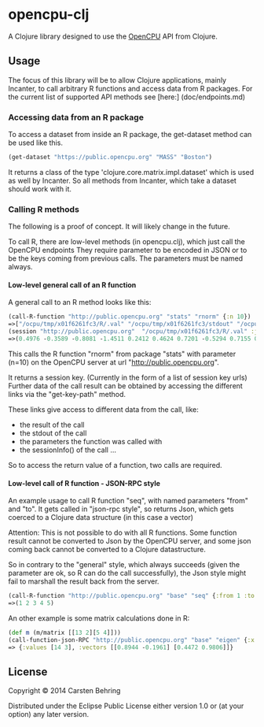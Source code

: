 # opencpu-clj

A Clojure library designed to use the [OpenCPU](http://opencpu.org) API from Clojure.

## Usage

The focus of this library will be to allow Clojure applications, mainly Incanter, to call arbitrary R functions and access data from R packages.
For the current list of supported API methods see [here:] (doc/endpoints.md)

### Accessing data from an R package

To access a dataset from inside an R package, the get-dataset method can be used like this.
````Clojure
(get-dataset "https://public.opencpu.org" "MASS" "Boston")
````
It returns a class of the type 'clojure.core.matrix.impl.dataset' which is used as well by Incanter.
So all methods from Incanter, which take a dataset should work with it.

### Calling R methods 

The following is a proof of concept. It will likely change in the future.

To call R, there are low-level methods (in opencpu.clj), which just call the OpenCPU endpoints
They require parameter to be encoded in JSON or to be the keys coming from previous calls.
The parameters must be named always.

#### Low-level general call of an R function
A general call to an R method looks like this:
````Clojure
(call-R-function "http://public.opencpu.org" "stats" "rnorm" {:n 10})
=>["/ocpu/tmp/x01f6261fc3/R/.val" "/ocpu/tmp/x01f6261fc3/stdout" "/ocpu/tmp/x01f6261fc3/source" "/ocpu/tmp/x01f6261fc3/console" "/ocpu/tmp/x01f6261fc3/info" "/ocpu/tmp/x01f6261fc3/files/DESCRIPTION"]
(session "http://public.opencpu.org"  "/ocpu/tmp/x01f6261fc3/R/.val" :json)
=>(0.4976 -0.3589 -0.8081 -1.4511 0.2412 0.4624 0.7201 -0.5294 0.7155 0.6794)
````
This calls the R function "rnorm" from package "stats" with parameter (n=10) on the OpenCPU server at url "http://public.opencpu.org".

It returns a session key. (Currently in the form of a list of session key urls)
Further data of the call result can be obtained by accessing the different links via the "get-key-path" method.

These links give access to different data from the call, like:

- the result of the call
- the stdout of the call
- the parameters the function was called with
- the sessionInfo() of the call
...

So to access the return value of a function, two calls are required.

#### Low-level call of R function - JSON-RPC style

An example usage to call R function "seq", with named parameters "from" and "to".
It gets called in "json-rpc style", so returns Json, which gets coerced to a Clojure data structure (in this case a vector)
 
Attention: This is not possible to do with all R functions. Some function result cannot be converted to Json by the OpenCPU server,
 and some json coming back cannot be converted to a Clojure datastructure. 
 
So in contrary to the "general" style, which always succeeds (given the parameter are ok, so R can do the call successfully),
 the Json style might fail to marshall the result back from the server.

````Clojure
(call-R-function "http://public.opencpu.org" "base" "seq" {:from 1 :to 5} :json)
=>(1 2 3 4 5)
````

An other example is some matrix calculations done in R:

````Clojure
(def m (m/matrix [[13 2][5 4]]))
(call-function-json-RPC "http://public.opencpu.org" "base" "eigen" {:x (json/write-str m)})
=> {:values [14 3], :vectors [[0.8944 -0.1961] [0.4472 0.9806]]}
````




## License

Copyright © 2014 Carsten Behring

Distributed under the Eclipse Public License either version 1.0 or (at
your option) any later version.

